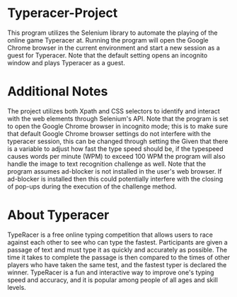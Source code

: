 # Typeracer-Project
This program utilizes the Selenium library to automate the playing of the online game Typeracer at. Running the program will open the Google Chrome browser in the current environment and start a new session as a guest for Typeracer. Note that the default setting opens an incognito window and plays Typeracer as a guest.
# Additional Notes
The project utilizes both Xpath and CSS selectors to identify and interact with the web elements through Selenium's API. Note that the program is set to open the Google Chrome browser in incognito mode; this is to make sure that default Google Chrome browser settings do not interfere with the typeracer session, this can be changed through setting the  Given that there is a variable to adjust how fast the type speed should be, if the typespeed causes words per minute (WPM) to exceed 100 WPM the program will also handle the image to text recognition challenge as well. Note that the program assumes ad-blocker is not installed in the user's web browser. If ad-blocker is installed then this could potentially interfere with the closing of pop-ups during the execution of the challenge method.

# About Typeracer
TypeRacer is a free online typing competition that allows users to race against each other to see who can type the fastest. Participants are given a passage of text and must type it as quickly and accurately as possible. The time it takes to complete the passage is then compared to the times of other players who have taken the same test, and the fastest typer is declared the winner. TypeRacer is a fun and interactive way to improve one's typing speed and accuracy, and it is popular among people of all ages and skill levels.
